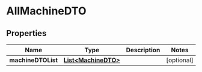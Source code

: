 
# AllMachineDTO

## Properties
Name | Type | Description | Notes
------------ | ------------- | ------------- | -------------
**machineDTOList** | [**List&lt;MachineDTO&gt;**](MachineDTO.md) |  |  [optional]



